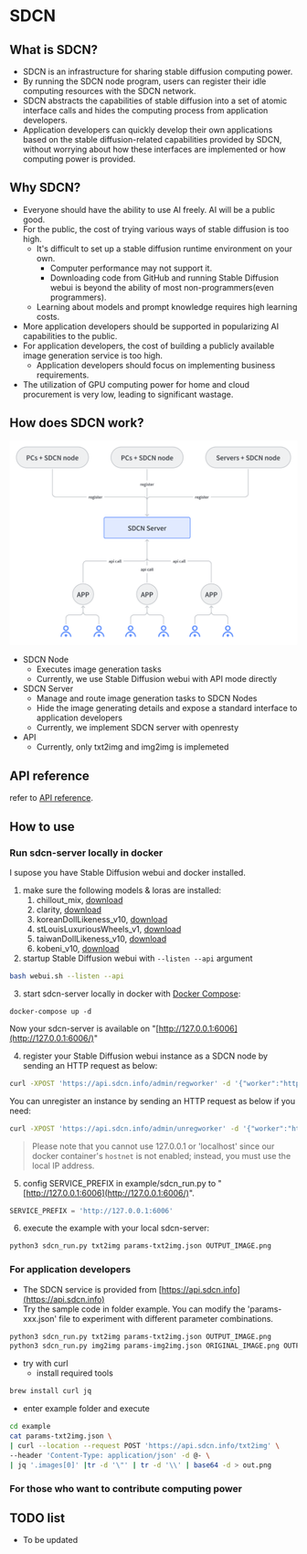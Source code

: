 # SDCN

## **What is SDCN?**

- SDCN is an infrastructure for sharing stable diffusion computing power.
- By running the SDCN node program, users can register their idle computing resources with the SDCN network.
- SDCN abstracts the capabilities of stable diffusion into a set of atomic interface calls and hides the computing process from application developers.
- Application developers can quickly develop their own applications based on the stable diffusion-related capabilities provided by SDCN, without worrying about how these interfaces are implemented or how computing power is provided.

## **Why SDCN?**

- Everyone should have the ability to use AI freely. AI will be a public good.
- For the public, the cost of trying various ways of stable diffusion is too high.
    - It's difficult to set up a stable diffusion runtime environment on your own.
        - Computer performance may not support it.
        - Downloading code from GitHub and running Stable Diffusion webui is beyond the ability of most non-programmers(even programmers).
    - Learning about models and prompt knowledge requires high learning costs.
- More application developers should be supported in popularizing AI capabilities to the public.
- For application developers, the cost of building a publicly available image generation service is too high.
    - Application developers should focus on implementing business requirements.
- The utilization of GPU computing power for home and cloud procurement is very low, leading to significant wastage.

## **How does SDCN work?**

![SDCN structure](imgs/sdcn_structure_image.png)

- SDCN Node
  - Executes image generation tasks
  - Currently, we use Stable Diffusion webui with API mode directly
- SDCN Server
  - Manage and route image generation tasks to SDCN Nodes
  - Hide the image generating details and expose a standard interface to application developers
  - Currently, we implement SDCN server with openresty
- API
  - Currently, only txt2img and img2img is implemeted

## **API reference**
refer to [API reference](doc/api.md).

## **How to use**

### Run sdcn-server locally in docker

I supose you have Stable Diffusion webui and docker installed.

1. make sure the following models & loras are installed:
    1. chillout_mix, [download](https://civitai.com/api/download/models/11745)
    2. clarity, [download](https://civitai.com/api/download/models/13128)
    3. koreanDollLikeness_v10, [download](https://civitai.com/api/download/models/8750)
    4. stLouisLuxuriousWheels_v1, [download](https://civitai.com/api/download/models/7840)
    5. taiwanDollLikeness_v10, [download](https://civitai.com/api/download/models/9070)
    6. kobeni_v10, [download](https://civitai.com/api/download/models/7852)
2. startup Stable Diffusion webui with `--listen --api` argument 

```bash
bash webui.sh --listen --api
```

3. start sdcn-server locally in docker with [Docker Compose](https://github.com/docker/compose):
```
docker-compose up -d 
```

Now your sdcn-server is available on "[http://127.0.0.1:6006](http://127.0.0.1:6006/)"

4. register your Stable Diffusion webui instance as a SDCN node by sending an HTTP request as below:

```bash
curl -XPOST 'https://api.sdcn.info/admin/regworker' -d '{"worker":"http://yourlocalip:7860","owner":"yourname","nodeId":"yournodeid"}'
```

You can unregister an instance by sending an HTTP request as below if you need:

```bash
curl -XPOST 'https://api.sdcn.info/admin/unregworker' -d '{"worker":"http://yourlocalip:7860"}'
```

> Please note that you cannot use 127.0.0.1 or 'localhost' since our docker container's `hostnet` is not enabled; instead, you must use the local IP address.

5. config SERVICE_PREFIX in example/sdcn_run.py to "[http://127.0.0.1:6006](http://127.0.0.1:6006/)". 

```python
SERVICE_PREFIX = 'http://127.0.0.1:6006'
```

6. execute the example with your local sdcn-server:

```bash
python3 sdcn_run.py txt2img params-txt2img.json OUTPUT_IMAGE.png
```

### For application developers

- The SDCN service is provided from [https://api.sdcn.info](https://api.sdcn.info)
- Try the sample code in folder example. You can modify the 'params-xxx.json' file to experiment with different parameter combinations.

```bash
python3 sdcn_run.py txt2img params-txt2img.json OUTPUT_IMAGE.png
python3 sdcn_run.py img2img params-img2img.json ORIGINAL_IMAGE.png OUTPUT_IMAGE.png
```

- try with curl
  - install required tools
```bash
brew install curl jq
```
  - enter example folder and execute
```bash
cd example
cat params-txt2img.json \
| curl --location --request POST 'https://api.sdcn.info/txt2img' \
--header 'Content-Type: application/json' -d @- \
| jq '.images[0]' |tr -d '\"' | tr -d '\\' | base64 -d > out.png
```

### For those who want to contribute computing power

## TODO list

- To be updated

